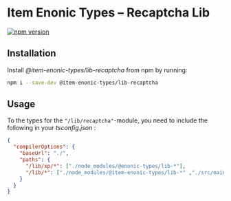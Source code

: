 # Item Enonic Types – Recaptcha Lib

[![npm version](https://badge.fury.io/js/@item-enonic-types%2Flib-recaptcha.svg)](https://badge.fury.io/js/@item-enonic-types%2Flib-recaptcha)

## Installation

Install *@item-enonic-types/lib-recaptcha* from npm by running:

```bash
npm i --save-dev @item-enonic-types/lib-recaptcha
```

## Usage

To the types for the `"/lib/recaptcha"`-module, you need to include the following in your *tsconfig.json* :

```json
{
  "compilerOptions": {
    "baseUrl": "./",
    "paths": {
      "/lib/xp/*": ["./node_modules/@enonic-types/lib-*"],
      "/lib/*": ["./node_modules/@item-enonic-types/lib-*" ,"./src/main/resources/lib/*"]
    }
  }
}
```